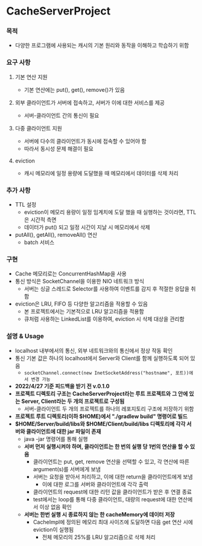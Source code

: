 # CacheServerProject

### 목적
- 다양한 프로그램에 사용되는 캐시의 기본 원리와 동작을 이해하고 학습하기 위함

### 요구 사항
1. 기본 연산 지원
    - 기본 연산에는 put(), get(), remove()가 있음

2. 외부 클라이언트가 서버에 접속하고, 서버가 이에 대한 서비스를 제공
    - 서버-클라이언트 간의 통신이 필요

3. 다중 클라이언트 지원
    - 서버에 다수의 클라이언트가 동시에 접속할 수 있어야 함
    - 따라서 동시성 문제 해결이 필요

4. eviction
    - 캐시 메모리에 일정 용량에 도달했을 때 메모리에서 데이터를 삭제 처리
    

### 추가 사항
- TTL 설정
    - eviction이 메모리 용량이 일정 임계치에 도달 했을 때 실행하는 것이라면, TTL은 시간적 측면
    - 데이터가 put() 되고 일정 시간이 지날 시 메모리에서 삭제
- putAll(), getAll(), removeAll() 연산
    - batch 서비스

### 구현
- Cache 메모리로는 ConcurrentHashMap을 사용
- 통신 방식은 SocketChannel을 이용한 NIO 네트워크 방식
    - 서버는 싱글 스레드로 Selector를 사용하여 이벤트를 감지 후 적절한 응답을 취함
- eviction은 LRU, FIFO 등 다양한 알고리즘을 적용할 수 있음
    - 본 프로젝트에서는 기본적으로 LRU 알고리즘을 적용함
    - 큐처럼 사용하는 LinkedList를 이용하여, eviction 시 삭제 대상을 관리함

### **설명 & Usage**
- localhost 내부에서의 통신, 외부 네트워크와의 통신에서 정상 작동 확인
- 통신 기본 값은 하나의 localhost에서 Server와 Client를 함께 실행하도록 되어 있음
    - `socketChannel.connect(new InetSocketAddress("hostname", 포트))에서 변경 가능`
- **2022/4/27 기준 피드백을 받기 전 v.0.1.0**
- **프로젝트 디렉토리 구조는 CacheServerProject라는 루트 프로젝트와 그 안에 있는 Server, Client라는 두 개의 프로젝트로 구성됨**
    - 서버-클라이언트 두 개의 프로젝트를 하나의 레포지토리 구조에 저장하기 위함
- **프로젝트 루트 디렉토리(이하 $HOME)에서 "./gradlew build" 명령어로 빌드**
- **$HOME/Server/build/libs와 $HOME/Client/build/libs 디렉토리에 각각 서버와 클라이언트에 대한 jar 파일이 존재**
    - java -jar 명령어를 통해 실행
    - **서버 먼저 실행시켜야 하며, 클라이언트는 한 번의 실행 당 1번의 연산을 할 수 있음**
        - 클라이언트는 put, get, remove 연산을 선택할 수 있고, 각 연산에 따른 argument(s)를 서버에게 보냄
        - 서버는 요청을 받아서 처리하고, 이에 대한 return을 클라이언트에게 보냄
            - 이에 대한 로그를 서버와 클라이언트에 각각 출력
        - 클라이언트의 request에 대한 리턴 값을 클라이언트가 받은 후 연결 종료
        - test에서는 loop를 통해 다중 클라이언트, 대량의 request에 대한 연산에서 이상 없음 확인
    - **서버는 한번 실행 시 종료하지 않는 한 cacheMemory에 데이터 저장**
        - CacheImpl에 정의된 메모리 최대 사이즈에 도달하면 다음 get 연산 시에 eviction이 실행됨
            - 전체 메모리의 25%를 LRU 알고리즘으로 삭제 처리
